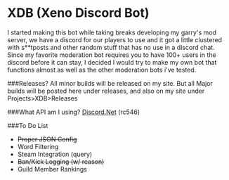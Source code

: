 # XDB (Xeno Discord Bot)

I started making this bot while taking breaks developing my garry's mod server, we have a discord for our players to use and it got
a little clustered with s**tposts and other random stuff that has no use in a discord chat. Since my favorite moderation bot requires
you to have 100+ users in the discord before it can stay, I decided I would try to make my own bot that functions almost as well as the
other moderation bots i've tested.

###Releases?
All minor builds will be released on my site. But all Major builds will be posted here under releases, and also on my site under Projects>XDB>Releases

###What API am I using? 
[Discord.Net](https://github.com/RogueException/Discord.Net) (rc546)

###To Do List

- ~~Proper JSON Config~~
- Word Filtering
- Steam Integration (query)
- ~~Ban/Kick Logging (w/ reason)~~
- Guild Member Rankings
